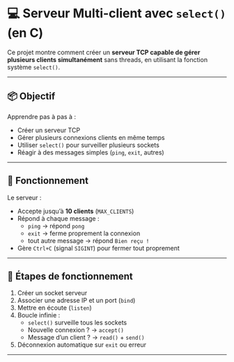 # 💻 Serveur Multi-client avec `select()` (en C)

Ce projet montre comment créer un **serveur TCP capable de gérer plusieurs clients simultanément** sans threads, en utilisant la fonction système `select()`.

---

## 📦 Objectif

Apprendre pas à pas à :

- Créer un serveur TCP
- Gérer plusieurs connexions clients en même temps
- Utiliser `select()` pour surveiller plusieurs sockets
- Réagir à des messages simples (`ping`, `exit`, autres)

---

## 🚀 Fonctionnement

Le serveur :

- Accepte jusqu’à **10 clients** (`MAX_CLIENTS`)
- Répond à chaque message :
  - `ping` → répond `pong`
  - `exit` → ferme proprement la connexion
  - tout autre message → répond `Bien reçu !`
- Gère `Ctrl+C` (signal `SIGINT`) pour fermer tout proprement

---

## 🧠 Étapes de fonctionnement

1. Créer un socket serveur
2. Associer une adresse IP et un port (`bind`)
3. Mettre en écoute (`listen`)
4. Boucle infinie :
   - `select()` surveille tous les sockets
   - Nouvelle connexion ? → `accept()`
   - Message d’un client ? → `read()` + `send()`
5. Déconnexion automatique sur `exit` ou erreur

---
